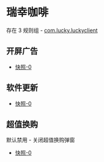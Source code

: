 # 瑞幸咖啡

存在 3 规则组 - [com.lucky.luckyclient](/src/apps/com.lucky.luckyclient.ts)

## 开屏广告

- [快照-0](https://i.gkd.li/import/12508764)

## 软件更新

- [快照-0](https://i.gkd.li/import/12846499)

## 超值换购

默认禁用 - 关闭超值换购弹窗

- [快照-0](https://gkd-kit.gitee.io/import/12922834)

